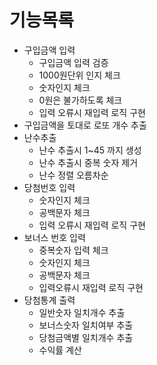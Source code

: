 # 기능목록

- 구입금액 입력
    - 구입금액 입력 검증
    - 1000원단위 인지 체크
    - 숫자인지 체크
    - 0원은 불가하도록 체크
    - 입력 오류시 재입력 로직 구현
- 구입금액을 토대로 로또 개수 추출
- 난수추출
    - 난수 추출시 1~45 까지 생성
    - 난수 추출시 중복 숫자 제거
    - 난수 정렬 오름차순
- 당첨번호 입력
    - 숫자인지 체크
    - 공백문자 체크
    - 입력 오류시 재입력 로직 구현
- 보너스 번호 입력
    - 중복숫자 입력 체크
    - 숫자인지 체크
    - 공백문자 체크
    - 입력오류시 재입력 로직 구현
- 당첨통계 출력
    - 일반숫자 일치개수 추출
    - 보너스숫자 일치여부 추출
    - 당첨금액별 일치개수 추출
    - 수익률 계산